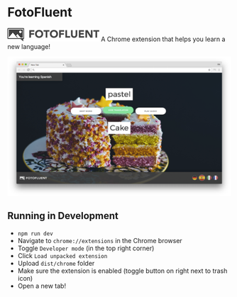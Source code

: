 # FotoFluent 
![FotoFluent Logo](/promo/fotofluent-logo.png) A Chrome extension that helps you learn a new language!

![FotoFluent Screenshot](/promo/fotofluent-cake.png)

## Running in Development
+ `npm run dev`
+ Navigate to `chrome://extensions` in the Chrome browser
+ Toggle `Developer mode` (in the top right corner)
+ Click `Load unpacked extension`
+ Upload `dist/chrome` folder
+ Make sure the extension is enabled (toggle button on right next to trash icon)
+ Open a new tab!
